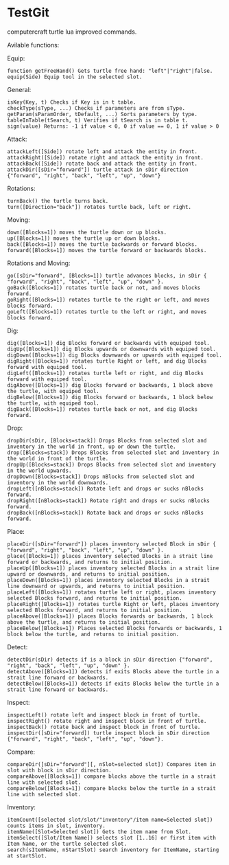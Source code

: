# TestGit
computercraft turtle lua improved commands.

Avilable functions:

  Equip:
  
    function getFreeHand() Gets turtle free hand: "left"|"right"|false.
    equip(Side) Equip tool in the selected slot.
    
  General:

    isKey(Key, t) Checks if Key is in t table.
    checkType(sType, ...) Checks if parameters are from sType.
    getParam(sParamOrder, tDefault, ...) Sorts parameters by type.
    tableInTable(tSearch, t) Verifies if tSearch is in table t.
    sign(value) Returns: -1 if value < 0, 0 if value == 0, 1 if value > 0

  Attack:

    attackLeft([Side]) rotate left and attack the entity in front.
    attackRight([Side]) rotate right and attack the entity in front.
    attackBack([Side]) rotate back and attack the entity in front.
    attackDir([sDir="forward"]) turtle attack in sDir direction {"forward", "right", "back", "left", "up", "down"}

  Rotations:
  
    turnBack() the turtle turns back.
    turn([Direction="back"]) rotates turtle back, left or right.
    
  Moving:
  
    down([Blocks=1]) moves the turtle down or up blocks.
    up([Blocks=1]) moves the turtle up or down blocks.
    back([Blocks=1]) moves the turtle backwards or forward blocks.
    forward([Blocks=1]) moves the turtle forward or backwards blocks.
  
  Rotations and Moving:
  
    go([sDir="forward", [Blocks=1]) turtle advances blocks, in sDir { "forward", "right", "back", "left", "up", "down" }.
    goBack([Blocks=1]) rotates turtle back or not, and moves blocks forward.
    goRight([Blocks=1]) rotates turtle to the right or left, and moves blocks forward.
    goLeft([Blocks=1]) rotates turtle to the left or right, and moves blocks forward.

  Dig:
  
    dig([Blocks=1]) dig Blocks forward or backwards with equiped tool.
    digUp([Blocks=1]) dig Blocks upwards or downwards with equiped tool.
    digDown([Blocks=1]) dig Blocks downwards or upwards with equiped tool.
    digRight([Blocks=1]) rotates turtle Right or left, and dig Blocks forward with equiped tool.
    digLeft([Blocks=1]) rotates turtle left or right, and dig Blocks forward with equiped tool.
    digAbove([Blocks=1]) dig Blocks forward or backwards, 1 block above the turtle, with equiped tool.
    digBelow([Blocks=1]) dig Blocks forward or backwards, 1 block below the turtle, with equiped tool.
    digBack([Blocks=1]) rotates turtle back or not, and dig Blocks forward.

  Drop:

    dropDir(sDir, [Blocks=stack]) Drops Blocks from selected slot and inventory in the world in front, up or down the turtle.
    drop([Blocks=stack]) Drops Blocks from selected slot and inventory in the world in front of the turtle.
    dropUp([Blocks=stack]) Drops Blocks from selected slot and inventory in the world upwards.
    dropDown([Blocks=stack]) Drops nBlocks from selected slot and inventory in the world downwards.
    dropLeft([nBlocks=stack]) Rotate left and drops or sucks nBlocks forward.
    dropRight([nBlocks=stack]) Rotate right and drops or sucks nBlocks forward.
    dropBack([nBlocks=stack]) Rotate back and drops or sucks nBlocks forward.

  Place:

    placeDir([sDir="forward"]) places inventory selected Block in sDir { "forward", "right", "back", "left", "up", "down" }.
    place([Blocks=1]) places inventory selected Blocks in a strait line forward or backwards, and returns to initial position.
    placeUp([Blocks=1]) places inventory selected Blocks in a strait line upward or downwards, and returns to initial position.
    placeDown([Blocks=1]) places inventory selected Blocks in a strait line downward or upwards, and returns to initial position.
    placeLeft([Blocks=1]) rotates turtle left or right, places inventory selected Blocks forward, and returns to initial position.
    placeRight([Blocks=1]) rotates turtle Right or left, places inventory selected Blocks forward, and returns to initial position.
    placeAbove([Blocks=1]) places Blocks forwards or backwards, 1 block above the turtle, and returns to initial position.
    placeBelow([Blocks=1]) Places selected Blocks forwards or backwards, 1 block below the turtle, and returns to initial position.

  Detect:

    detectDir(sDir) detects if is a block in sDir direction {"forward", "right", "back", "left", "up", "down" }.
    detectAbove([Blocks=1]) detects if exits Blocks above the turtle in a strait line forward or backwards.
    detectBelow([Blocks=1]) detects if exits Blocks below the turtle in a strait line forward or backwards.

  Inspect:

    inspectLeft() rotate left and inspect block in front of turtle.
    inspectRight() rotate right and inspect block in front of turtle.
    inspectBack() rotate back and inspect block in front of turtle.
    inspectDir([sDir="forward]) turtle inspect block in sDir direction {"forward", "right", "back", "left", "up", "down"}.

  Compare:

    compareDir([sDir="forward"][, nSlot=selected slot]) Compares item in slot with block in sDir direction.
    compareAbove([Blocks=1]) compare blocks above the turtle in a strait line with selected slot.
    compareBelow([Blocks=1]) compare blocks below the turtle in a strait line with selected slot.

  Inventory:

    itemCount([selected slot/slot/"inventory"/item name=Selected slot]) counts items in slot, inventory.
    itemName([Slot=Selected slot]) Gets the item name from Slot.
    itemSelect([Slot/Item Name]) selects slot [1..16] or first item with Item Name, or the turtle selected slot.
    search(sItemName, nStartSlot) search inventory for ItemName, starting at startSlot. 
    
